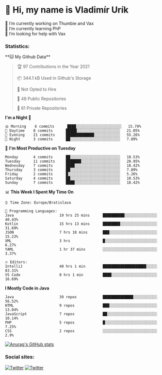 <h1> 👋 Hi, my name is Vladimír Urík</h1>
<p>
 🔭 I’m currently working on Thumbie and Vax<br>
 🌱 I’m currently learning PhP<br>
 🤔 I’m looking for help with Vax<br>
</p>
<h3>Statistics:</h3>
<!--START_SECTION:waka-->
**🐱 My Github Data** 

> 🏆 97 Contributions in the Year 2021
 > 
> 📦 344.1 kB Used in Github's Storage 
 > 
> 🚫 Not Opted to Hire
 > 
> 📜 48 Public Repositories 
 > 
> 🔑 61 Private Repositories  
 > 
**I'm a Night 🦉** 

```text
🌞 Morning    6 commits      ████░░░░░░░░░░░░░░░░░░░░░   15.79% 
🌆 Daytime    8 commits      █████░░░░░░░░░░░░░░░░░░░░   21.05% 
🌃 Evening    21 commits     █████████████░░░░░░░░░░░░   55.26% 
🌙 Night      3 commits      ██░░░░░░░░░░░░░░░░░░░░░░░   7.89%

```
📅 **I'm Most Productive on Tuesday** 

```text
Monday       4 commits      ██░░░░░░░░░░░░░░░░░░░░░░░   10.53% 
Tuesday      11 commits     ███████░░░░░░░░░░░░░░░░░░   28.95% 
Wednesday    7 commits      ████░░░░░░░░░░░░░░░░░░░░░   18.42% 
Thursday     3 commits      ██░░░░░░░░░░░░░░░░░░░░░░░   7.89% 
Friday       2 commits      █░░░░░░░░░░░░░░░░░░░░░░░░   5.26% 
Saturday     4 commits      ██░░░░░░░░░░░░░░░░░░░░░░░   10.53% 
Sunday       7 commits      ████░░░░░░░░░░░░░░░░░░░░░   18.42%

```


📊 **This Week I Spent My Time On** 

```text
⌚︎ Time Zone: Europe/Bratislava

💬 Programming Languages: 
Java                     19 hrs 25 mins      ██████████░░░░░░░░░░░░░░░   40.43% 
Kotlin                   15 hrs 13 mins      ████████░░░░░░░░░░░░░░░░░   31.69% 
JSON                     7 hrs 18 mins       ███░░░░░░░░░░░░░░░░░░░░░░   15.23% 
XML                      3 hrs               █░░░░░░░░░░░░░░░░░░░░░░░░   6.27% 
YAML                     1 hr 37 mins        ░░░░░░░░░░░░░░░░░░░░░░░░░   3.37%

🔥 Editors: 
IntelliJ                 40 hrs 1 min        ████████████████████░░░░░   83.31% 
VS Code                  8 hrs 1 min         ████░░░░░░░░░░░░░░░░░░░░░   16.69%

```

**I Mostly Code in Java** 

```text
Java                     39 repos            ██████████████░░░░░░░░░░░   56.52% 
HTML                     9 repos             ███░░░░░░░░░░░░░░░░░░░░░░   13.04% 
JavaScript               7 repos             ██░░░░░░░░░░░░░░░░░░░░░░░   10.14% 
PHP                      5 repos             █░░░░░░░░░░░░░░░░░░░░░░░░   7.25% 
CSS                      2 repos             ░░░░░░░░░░░░░░░░░░░░░░░░░   2.9%

```



<!--END_SECTION:waka-->

[![Anurag's GitHub stats](https://github-readme-stats.vercel.app/api?username=vladimir-urik)](https://github.com/anuraghazra/github-readme-stats)

<h3>Social sites:</h3>
<p><a href="https://twitter.com/GGGEDR" target="_blank"><img alt="Twitter" src="https://img.shields.io/badge/twitter-%231DA1F2.svg?&style=for-the-badge&logo=twitter&logoColor=white" /></a> <a href="https://www.reddit.com/user/GGGEDR" target="_blank"><img alt="Twitter" src="https://img.shields.io/badge/reddit-%23FE6262.svg?&style=for-the-badge&logo=reddit&logoColor=white" /></a>
</p>
